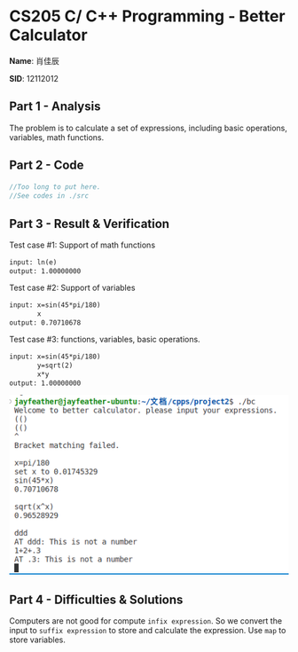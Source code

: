 # CS205 C/ C++ Programming - Better Calculator

**Name**: 肖佳辰

**SID**: 12112012

## Part 1 - Analysis

The problem is to calculate a set of expressions, including basic operations, variables, math functions.

## Part 2 - Code

```cpp
//Too long to put here.
//See codes in ./src
```

## Part 3 - Result & Verification

Test case #1: Support of math functions

```
input: ln(e)
output: 1.00000000
```

Test case #2: Support of variables

```
input: x=sin(45*pi/180)
       x
output: 0.70710678
```

Test case #3: functions, variables, basic operations.

```
input: x=sin(45*pi/180)
       y=sqrt(2)
       x*y
output: 1.00000000
```

![scs](./pic/snapshoot.png)

## Part 4 - Difficulties & Solutions

Computers are not good for compute `infix expression`. So we convert the input to `suffix expression` to store and calculate the expression. Use `map` to store variables.
